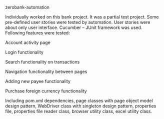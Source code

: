 zerobank-automation

Individually worked on this bank project. It was a partial test project. Some pre-defined user stories were tested by automation. User stories were about only user interface. Cucumber – JUnit framework was used. Following features were tested:

Account activity page

Login functionality

Search functionality on transactions

Navigation functionality between pages

Adding new payee functionality

Purchase foreign currency functionality

Including pom.xml dependencies, page classes with page object model design pattern, WebDriver class with singleton design pattern, properties file, properties file reader class, browser utility class, excel utility class.